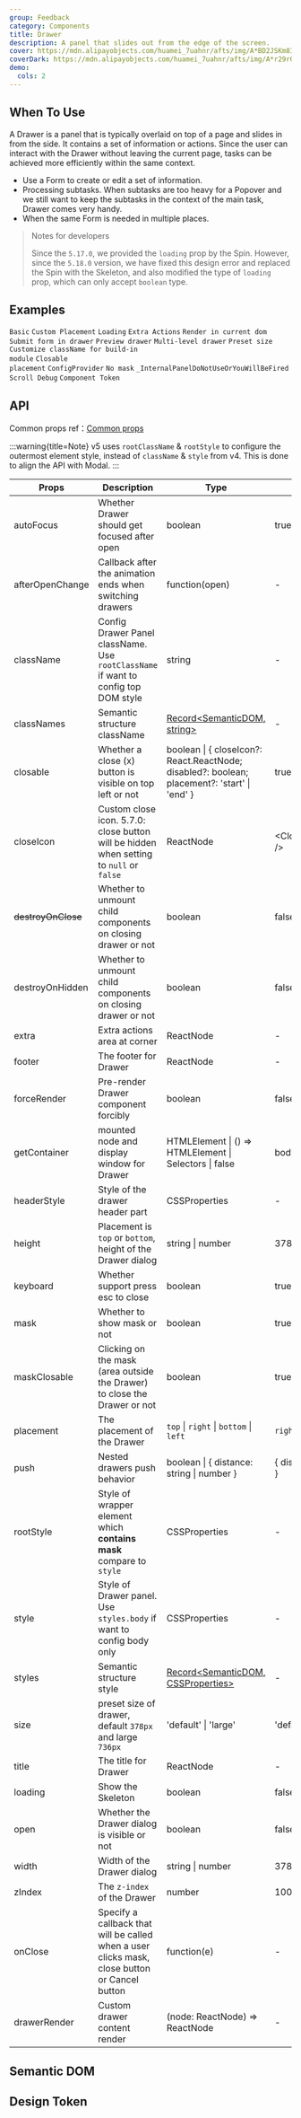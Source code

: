 ```yaml
---
group: Feedback
category: Components
title: Drawer
description: A panel that slides out from the edge of the screen.
cover: https://mdn.alipayobjects.com/huamei_7uahnr/afts/img/A*BD2JSKm8I-kAAAAAAAAAAAAADrJ8AQ/original
coverDark: https://mdn.alipayobjects.com/huamei_7uahnr/afts/img/A*r29rQ51bNdwAAAAAAAAAAAAADrJ8AQ/original
demo:
  cols: 2
---
```


## When To Use

A Drawer is a panel that is typically overlaid on top of a page and slides in from the side. It contains a set of information or actions. Since the user can interact with the Drawer without leaving the current page, tasks can be achieved more efficiently within the same context.

- Use a Form to create or edit a set of information.
- Processing subtasks. When subtasks are too heavy for a Popover and we still want to keep the subtasks in the context of the main task, Drawer comes very handy.
- When the same Form is needed in multiple places.

> Notes for developers
>
> Since the `5.17.0`, we provided the `loading` prop by the Spin. However, since the `5.18.0` version, we have fixed this design error and replaced the Spin with the Skeleton, and also modified the type of `loading` prop, which can only accept `boolean` type.

## Examples

<!-- prettier-ignore -->
<code src="./demo/basic-right.tsx">Basic</code>
<code src="./demo/placement.tsx">Custom Placement</code>
<code src="./demo/loading.tsx" version="5.17.0">Loading</code>
<code src="./demo/extra.tsx">Extra Actions</code>
<code src="./demo/render-in-current.tsx">Render in current dom</code>
<code src="./demo/form-in-drawer.tsx">Submit form in drawer</code>
<code src="./demo/user-profile.tsx">Preview drawer</code>
<code src="./demo/multi-level-drawer.tsx">Multi-level drawer</code>
<code src="./demo/size.tsx">Preset size</code>
<code src="./demo/classNames.tsx">Customize className for build-in module</code>
<code src="./demo/closable-placement.tsx" version="5.28.0">Closable placement</code>
<code src="./demo/config-provider.tsx" debug>ConfigProvider</code>
<code src="./demo/no-mask.tsx" debug>No mask</code>
<code src="./demo/render-panel.tsx" debug>_InternalPanelDoNotUseOrYouWillBeFired</code>
<code src="./demo/scroll-debug.tsx" debug>Scroll Debug</code>
<code src="./demo/component-token.tsx" debug>Component Token</code>

## API

Common props ref：[Common props](/docs/react/common-props)

<!-- prettier-ignore -->
:::warning{title=Note}
v5 uses `rootClassName` & `rootStyle` to configure the outermost element style, instead of `className` & `style` from v4. This is done to align the API with Modal.
:::

| Props | Description | Type | Default | Version |
| --- | --- | --- | --- | --- |
| autoFocus | Whether Drawer should get focused after open | boolean | true | 4.17.0 |
| afterOpenChange | Callback after the animation ends when switching drawers | function(open) | - |  |
| className | Config Drawer Panel className. Use `rootClassName` if want to config top DOM style | string | - |  |
| classNames | Semantic structure className | [Record<SemanticDOM, string>](#semantic-dom) | - | 5.10.0 |
| closable | Whether a close (x) button is visible on top left or not | boolean \| { closeIcon?: React.ReactNode; disabled?: boolean; placement?: 'start' \| 'end' } | true |  |
| closeIcon | Custom close icon. 5.7.0: close button will be hidden when setting to `null` or `false` | ReactNode | &lt;CloseOutlined /> |  |
| ~~destroyOnClose~~ | Whether to unmount child components on closing drawer or not | boolean | false |  |
| destroyOnHidden | Whether to unmount child components on closing drawer or not | boolean | false | 5.25.0 |
| extra | Extra actions area at corner | ReactNode | - | 4.17.0 |
| footer | The footer for Drawer | ReactNode | - |  |
| forceRender | Pre-render Drawer component forcibly | boolean | false |  |
| getContainer | mounted node and display window for Drawer | HTMLElement \| () => HTMLElement \| Selectors \| false | body |  |
| headerStyle | Style of the drawer header part | CSSProperties | - |  |
| height | Placement is `top` or `bottom`, height of the Drawer dialog | string \| number | 378 |  |
| keyboard | Whether support press esc to close | boolean | true |  |
| mask | Whether to show mask or not | boolean | true |  |
| maskClosable | Clicking on the mask (area outside the Drawer) to close the Drawer or not | boolean | true |  |
| placement | The placement of the Drawer | `top` \| `right` \| `bottom` \| `left` | `right` |  |
| push | Nested drawers push behavior | boolean \| { distance: string \| number } | { distance: 180 } | 4.5.0+ |
| rootStyle | Style of wrapper element which **contains mask** compare to `style` | CSSProperties | - |  |
| style | Style of Drawer panel. Use `styles.body` if want to config body only | CSSProperties | - |  |
| styles | Semantic structure style | [Record<SemanticDOM, CSSProperties>](#semantic-dom) | - | 5.10.0 |
| size | preset size of drawer, default `378px` and large `736px` | 'default' \| 'large' | 'default' | 4.17.0 |
| title | The title for Drawer | ReactNode | - |  |
| loading | Show the Skeleton | boolean | false | 5.17.0 |
| open | Whether the Drawer dialog is visible or not | boolean | false |  |
| width | Width of the Drawer dialog | string \| number | 378 |  |
| zIndex | The `z-index` of the Drawer | number | 1000 |  |
| onClose | Specify a callback that will be called when a user clicks mask, close button or Cancel button | function(e) | - |  |
| drawerRender | Custom drawer content render | (node: ReactNode) => ReactNode | - | 5.18.0 |

## Semantic DOM

<code src="./demo/_semantic.tsx" simplify="true"></code>

## Design Token

<ComponentTokenTable component="Drawer"></ComponentTokenTable>
